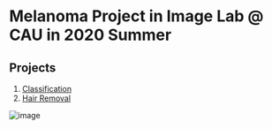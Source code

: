 # Melanoma Project in Image Lab @ CAU in 2020 Summer
## Projects
1. [Classification](classification) 
2. [Hair Removal](hair_removal)

![image](https://user-images.githubusercontent.com/39727494/90726907-6eb23f00-e2fd-11ea-968c-dc71eb60267c.png)
 
 
